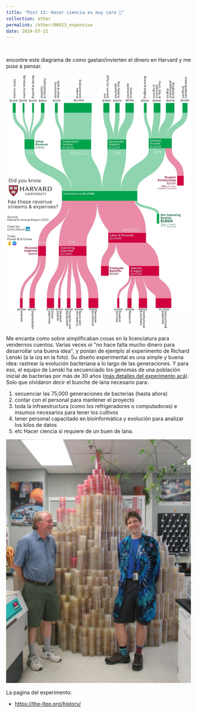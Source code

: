 ```yaml
---
title: "Post 13: Hacer ciencia es muy caro 💸"
collection: other
permalink: /other/00013_expensive
date: 2024-07-21
---
```


&nbsp;


encontre este diagrama de como gastan/invierten el dinero en Harvard y me puse a pensar.

![img](/images/general/00012_cash2.jpg)
 
Me encanta como sobre simplificaban cosas en la licenciatura para vendernos cuentos. Varias veces oí "no hace falta mucho dinero para desarrollar una buena idea", y ponían de ejemplo al experimento de Richard Lenski (a la izq en la foto). 
Su diseño experimental es una simple y buena idea: rastrear la evolución bacteriana a lo largo de las generaciones. Y para eso, el equipo de Lenski ha secuenciado los genomas de una población
inicial de bacterias por más de 30 años ([más detalles del experimento acá](https://www.youtube.com/watch?v=_RAg5--kIm0&ab_channel=Veritasiumenespa%C3%B1ol)). 
Solo que olvidaron decir el bunche de lana necesario para:
1. secuenciar las 75,000 generaciones de bacterias (hasta ahora)
2. contar con el personal para mantener el proyecto
3. toda la infraestructura (como los refrigeradores o computadoras) e insumos necesarios para tener los cultivos
4. tener personal capacitado en bioinformática y evolución para analizar los kilos de datos  
5. etc 
Hacer ciencia si requiere de un buen de lana. 

![img](/images/general/00012_cash.jpg)


La pagina del experimento:
- <https://the-ltee.org/history/>
